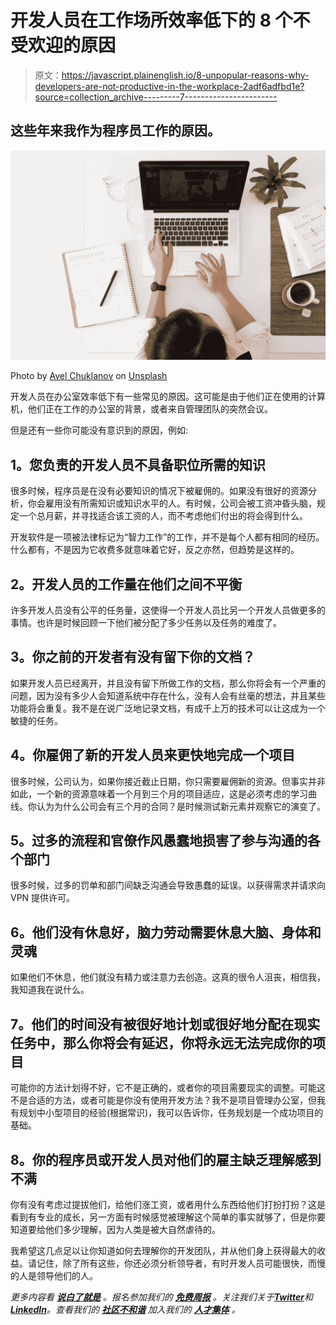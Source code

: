 # 开发人员在工作场所效率低下的 8 个不受欢迎的原因

> 原文：<https://javascript.plainenglish.io/8-unpopular-reasons-why-developers-are-not-productive-in-the-workplace-2adf6adfbd1e?source=collection_archive---------7----------------------->

## 这些年来我作为程序员工作的原因。

![](img/5d68305ac2b5d32d6cb7e1c8a1c3faa8.png)

Photo by [Avel Chuklanov](https://unsplash.com/@chuklanov?utm_source=medium&utm_medium=referral) on [Unsplash](https://unsplash.com?utm_source=medium&utm_medium=referral)

开发人员在办公室效率低下有一些常见的原因。这可能是由于他们正在使用的计算机，他们正在工作的办公室的背景，或者来自管理团队的突然会议。

但是还有一些你可能没有意识到的原因，例如:

## **1。您负责的开发人员不具备**职位所需的知识

很多时候，程序员是在没有必要知识的情况下被雇佣的。如果没有很好的资源分析，你会雇用没有所需知识或知识水平的人。有时候，公司会被工资冲昏头脑，规定一个总月薪，并寻找适合该工资的人，而不考虑他们付出的将会得到什么。

开发软件是一项被法律标记为“智力工作”的工作，并不是每个人都有相同的经历。什么都有，不是因为它收费多就意味着它好，反之亦然，但趋势是这样的。

## **2。开发人员的工作量在他们之间不平衡**

许多开发人员没有公平的任务量，这使得一个开发人员比另一个开发人员做更多的事情。也许是时候回顾一下他们被分配了多少任务以及任务的难度了。

## **3。你之前的开发者有没有留下你的文档？**

如果开发人员已经离开，并且没有留下所做工作的文档，那么你将会有一个严重的问题，因为没有多少人会知道系统中存在什么，没有人会有丝毫的想法，并且某些功能将会重复。我不是在说广泛地记录文档，有成千上万的技术可以让这成为一个敏捷的任务。

## **4。你雇佣了新的开发人员来更快地完成一个项目**

很多时候，公司认为，如果你接近截止日期，你只需要雇佣新的资源。但事实并非如此，一个新的资源意味着一个月到三个月的项目适应，这是必须考虑的学习曲线。你认为为什么公司会有三个月的合同？是时候测试新元素并观察它的演变了。

## **5。过多的流程和官僚作风愚蠢地损害了参与沟通的各个部门**

很多时候，过多的罚单和部门间缺乏沟通会导致愚蠢的延误。以获得需求并请求向 VPN 提供许可。

## **6。他们没有休息好，脑力劳动需要休息大脑、身体和灵魂**

如果他们不休息，他们就没有精力或注意力去创造。这真的很令人沮丧，相信我，我知道我在说什么。

## **7。他们的时间没有被很好地计划或很好地分配在现实任务中，那么你将会有延迟，你将永远无法完成你的项目**

可能你的方法计划得不好，它不是正确的，或者你的项目需要现实的调整。可能这不是合适的方法，或者可能是你没有使用开发方法？我不是项目管理办公室，但我有规划中小型项目的经验(根据常识)，我可以告诉你，任务规划是一个成功项目的基础。

## **8。你的程序员或开发人员对他们的雇主缺乏理解感到不满**

你有没有考虑过提拔他们，给他们涨工资，或者用什么东西给他们打扮打扮？这是看到有专业的成长，另一方面有时候感觉被理解这个简单的事实就够了，但是你要知道要给他们多少理解，因为人类是被大自然虐待的。

我希望这几点足以让你知道如何去理解你的开发团队，并从他们身上获得最大的收益。请记住，除了所有这些，你还必须分析领导者，有时开发人员可能很快，而慢的人是领导他们的人。

*更多内容看* [***说白了就是***](https://plainenglish.io/) *。报名参加我们的* [***免费周报***](http://newsletter.plainenglish.io/) *。关注我们关于*[***Twitter***](https://twitter.com/inPlainEngHQ)*和*[***LinkedIn***](https://www.linkedin.com/company/inplainenglish/)*。查看我们的* [***社区不和谐***](https://discord.gg/GtDtUAvyhW) *加入我们的* [***人才集体***](https://inplainenglish.pallet.com/talent/welcome) *。*
